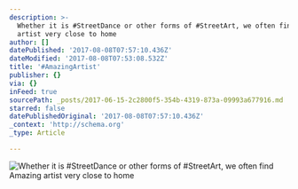 ```yaml
---
description: >-
  Whether it is #StreetDance or other forms of #StreetArt, we often find Amazing
  artist very close to home
author: []
datePublished: '2017-08-08T07:57:10.436Z'
dateModified: '2017-08-08T07:53:08.532Z'
title: '#AmazingArtist'
publisher: {}
via: {}
inFeed: true
sourcePath: _posts/2017-06-15-2c2800f5-354b-4319-873a-09993a677916.md
starred: false
datePublishedOriginal: '2017-08-08T07:57:10.436Z'
_context: 'http://schema.org'
_type: Article

---
```

![Whether it is #StreetDance or other forms of #StreetArt, we often find Amazing artist very close to home](https://the-grid-user-content.s3-us-west-2.amazonaws.com/e7a84242-80b1-442b-bd22-eaeed2035b91.jpg)